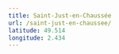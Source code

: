 ```yaml
---
title: Saint-Just-en-Chaussée
url: /saint-just-en-chaussee/
latitude: 49.514
longitude: 2.434
---
```

